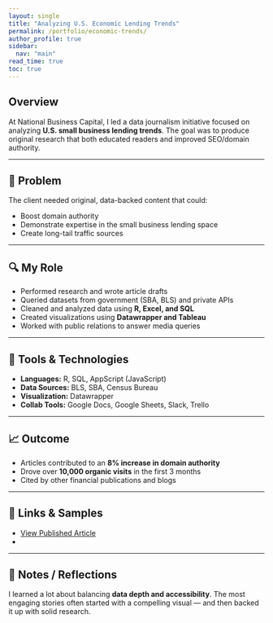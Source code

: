 ```yaml
---
layout: single
title: "Analyzing U.S. Economic Lending Trends"
permalink: /portfolio/economic-trends/
author_profile: true
sidebar:
  nav: "main"
read_time: true
toc: true
---
```


## Overview  
At National Business Capital, I led a data journalism initiative focused on analyzing **U.S. small business lending trends**. The goal was to produce original research that both educated readers and improved SEO/domain authority.

---

## 🧠 Problem
The client needed original, data-backed content that could:
- Boost domain authority
- Demonstrate expertise in the small business lending space
- Create long-tail traffic sources

---

## 🔍 My Role  
- Performed research and wrote article drafts  
- Queried datasets from government (SBA, BLS) and private APIs  
- Cleaned and analyzed data using **R, Excel, and SQL**  
- Created visualizations using **Datawrapper and Tableau**  
- Worked with public relations to answer media queries

---

## 🔧 Tools & Technologies  
- **Languages:** R, SQL, AppScript (JavaScript)  
- **Data Sources:** BLS, SBA, Census Bureau  
- **Visualization:** Datawrapper  
- **Collab Tools:** Google Docs, Google Sheets, Slack, Trello

---

## 📈 Outcome
- Articles contributed to an **8% increase in domain authority**
- Drove over **10,000 organic visits** in the first 3 months
- Cited by other financial publications and blogs

---

## 📎 Links & Samples  
- [View Published Article](#)  
-

---

## 💬 Notes / Reflections
I learned a lot about balancing **data depth and accessibility**. The most engaging stories often started with a compelling visual — and then backed it up with solid research.
